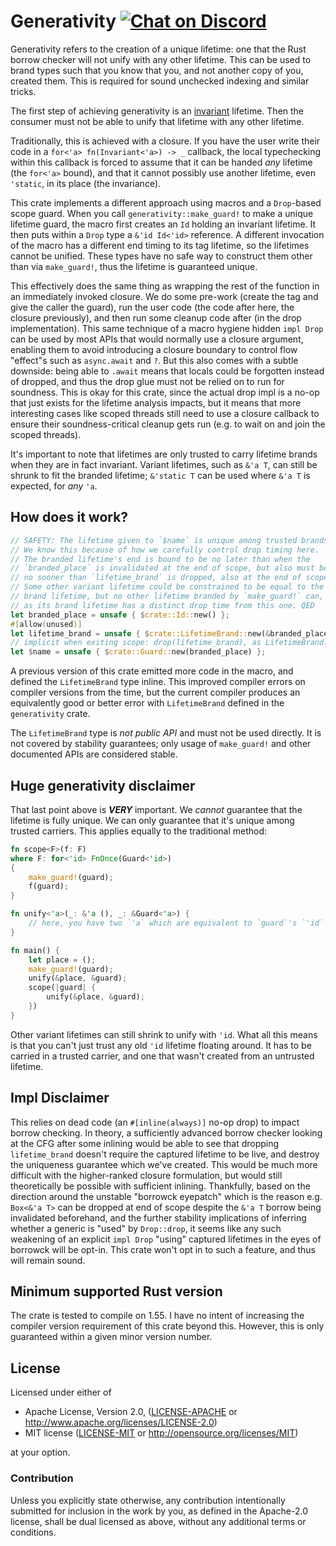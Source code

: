 # Generativity [![Chat on Discord](https://img.shields.io/discord/496481045684944897?style=flat&logo=discord)][Discord]

Generativity refers to the creation of a unique lifetime: one that the Rust
borrow checker will not unify with any other lifetime. This can be used to
brand types such that you know that you, and not another copy of you, created
them. This is required for sound unchecked indexing and similar tricks.

The first step of achieving generativity is an [invariant][variance] lifetime.
Then the consumer must not be able to unify that lifetime with any other lifetime.

Traditionally, this is achieved with a closure. If you have the user write their code in a
`for<'a> fn(Invariant<'a>) -> _` callback, the local typechecking within this callback
is forced to assume that it can be handed _any_ lifetime (the `for<'a>` bound), and that
it cannot possibly use another lifetime, even `'static`, in its place (the invariance).

This crate implements a different approach using macros and a `Drop`-based scope guard.
When you call `generativity::make_guard!` to make a unique lifetime guard, the macro
first creates an `Id` holding an invariant lifetime. It then puts within a `Drop` type
a `&'id Id<'id>` reference. A different invocation of the macro has a different end timing
to its tag lifetime, so the lifetimes cannot be unified. These types have no safe way to
construct them other than via `make_guard!`, thus the lifetime is guaranteed unique.

This effectively does the same thing as wrapping the rest of the function in an
immediately invoked closure. We do some pre-work (create the tag and give the caller the
guard), run the user code (the code after here, the closure previously), and then run
some cleanup code after (in the drop implementation). This same technique of a macro
hygiene hidden `impl Drop` can be used by most APIs that would normally use a closure
argument, enabling them to avoid introducing a closure boundary to control flow "effect"s
such as `async.await` and `?`. But this also comes with a subtle downside: being able to
`.await` means that locals could be forgotten instead of dropped, and thus the drop glue
must not be relied on to run for soundness. This is okay for this crate, since the actual
drop impl is a no-op that just exists for the lifetime analysis impacts, but it means that
more interesting cases like scoped threads still need to use a closure callback to ensure
their soundness-critical cleanup gets run (e.g. to wait on and join the scoped threads).

It's important to note that lifetimes are only trusted to carry lifetime brands when they
are in fact invariant. Variant lifetimes, such as `&'a T`, can still be shrunk to fit the
branded lifetime; `&'static T` can be used where `&'a T` is expected, for *any* `'a`.

## How does it work?

```rust
// SAFETY: The lifetime given to `$name` is unique among trusted brands.
// We know this because of how we carefully control drop timing here.
// The branded lifetime's end is bound to be no later than when the
// `branded_place` is invalidated at the end of scope, but also must be
// no sooner than `lifetime_brand` is dropped, also at the end of scope.
// Some other variant lifetime could be constrained to be equal to the
// brand lifetime, but no other lifetime branded by `make_guard!` can,
// as its brand lifetime has a distinct drop time from this one. QED
let branded_place = unsafe { $crate::Id::new() };
#[allow(unused)]
let lifetime_brand = unsafe { $crate::LifetimeBrand::new(&branded_place) };
// implicit when exiting scope: drop(lifetime_brand), as LifetimeBrand: Drop
let $name = unsafe { $crate::Guard::new(branded_place) };
```

A previous version of this crate emitted more code in the macro, and defined the
`LifetimeBrand` type inline. This improved compiler errors on compiler versions
from the time, but the current compiler produces an equivalently good or better
error with `LifetimeBrand` defined in the `generativity` crate.

The `LifetimeBrand` type is *not public API* and must not be used directly. It
is not covered by stability guarantees; only usage of `make_guard!` and other
documented APIs are considered stable.

## Huge generativity disclaimer

That last point above is ***VERY*** important. We _cannot_ guarantee that the
lifetime is fully unique. We can only guarantee that it's unique among trusted
carriers. This applies equally to the traditional method:

```rust
fn scope<F>(f: F)
where F: for<'id> FnOnce(Guard<'id>)
{
    make_guard!(guard);
    f(guard);
}

fn unify<'a>(_: &'a (), _: &Guard<'a>) {
    // here, you have two `'a` which are equivalent to `guard`'s `'id`
}

fn main() {
    let place = ();
    make_guard!(guard);
    unify(&place, &guard);
    scope(|guard| {
        unify(&place, &guard);
    })
}
```

Other variant lifetimes can still shrink to unify with `'id`. What all this
means is that you can't just trust any old `'id` lifetime floating around. It
has to be carried in a trusted carrier, and one that wasn't created from an
untrusted lifetime.

## Impl Disclaimer

This relies on dead code (an `#[inline(always)]` no-op drop) to impact borrow
checking. In theory, a sufficiently advanced borrow checker looking at the CFG
after some inlining would be able to see that dropping `lifetime_brand` doesn't
require the captured lifetime to be live, and destroy the uniqueness guarantee
which we've created. This would be much more difficult with the higher-ranked
closure formulation, but would still theoretically be possible with sufficient
inlining. Thankfully, based on the direction around the unstable "borrowck
eyepatch" which is the reason e.g. `Box<&'a T>` can be dropped at end of scope
despite the `&'a T` borrow being invalidated beforehand, and the further
stability implications of inferring whether a generic is "used" by `Drop::drop`,
it seems like any such weakening of an explicit `impl Drop` "using" captured
lifetimes in the eyes of borrowck will be opt-in. This crate won't opt in to
such a feature, and thus will remain sound.

## Minimum supported Rust version

The crate is tested to compile on 1.55. I have no intent of increasing the
compiler version requirement of this crate beyond this. However, this is only
guaranteed within a given minor version number.

## License

Licensed under either of

- Apache License, Version 2.0, ([LICENSE-APACHE](LICENSE-APACHE) or <http://www.apache.org/licenses/LICENSE-2.0>)
- MIT license ([LICENSE-MIT](LICENSE-MIT) or <http://opensource.org/licenses/MIT>)

at your option.

### Contribution

Unless you explicitly state otherwise, any contribution intentionally submitted
for inclusion in the work by you, as defined in the Apache-2.0 license, shall
be dual licensed as above, without any additional terms or conditions.

  [Discord]: <https://discord.gg/FuPE9JE>
  [variance]: <https://doc.rust-lang.org/nomicon/subtyping.html#variance>
